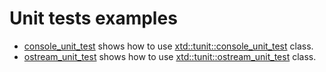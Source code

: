 # Unit tests examples

* [console_unit_test](console_unit_test/README.md) shows how to use [xtd::tunit::console_unit_test](https://codedocs.xyz/gammasoft71/xtd/classxtd_1_1tunit_1_1console__unit__test.html) class.
* [ostream_unit_test](ostream_unit_test/README.md) shows how to use [xtd::tunit::ostream_unit_test](https://codedocs.xyz/gammasoft71/xtd/classxtd_1_1tunit_1_1ostream__unit__test.html) class.
